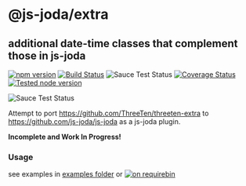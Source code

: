 # @js-joda/extra

## additional date-time classes that complement those in js-joda

[![npm version](https://badge.fury.io/js/js-joda-extra.svg)](https://badge.fury.io/js/js-joda-extra)
[![Build Status](https://travis-ci.org/js-joda/js-joda-extra.svg)](https://travis-ci.org/js-joda/js-joda-extra)
![Sauce Test Status](https://saucelabs.com/buildstatus/js-joda-extra)
[![Coverage Status](https://coveralls.io/repos/js-joda/js-joda/badge.svg?branch=master&service=github)](https://coveralls.io/github/js-joda/js-joda?branch=master)
[![Tested node version](https://img.shields.io/badge/tested_with-current_node_LTS-blue.svg?style=flat)]()

![Sauce Test Status](https://saucelabs.com/browser-matrix/js-joda-extra.svg)

Attempt to port https://github.com/ThreeTen/threeten-extra to https://github.com/js-joda/js-joda as a js-joda plugin.

**Incomplete and Work In Progress!**

### Usage ###

see examples in  [examples folder](examples/) or [![on requirebin](http://requirebin.com/badge.png)](http://requirebin.com/?gist=38e66bbb34d477a698be12f097a8a9f3)
